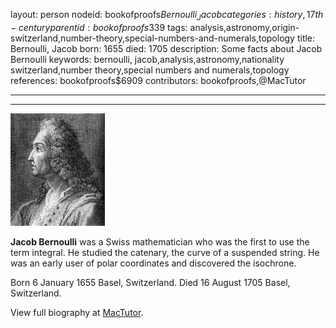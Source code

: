 layout: person
nodeid: bookofproofs$Bernoulli_Jacob
categories: history,17th-century
parentid: bookofproofs$339
tags: analysis,astronomy,origin-switzerland,number-theory,special-numbers-and-numerals,topology
title: Bernoulli, Jacob
born: 1655
died: 1705
description: Some facts about Jacob Bernoulli
keywords: bernoulli, jacob,analysis,astronomy,nationality switzerland,number theory,special numbers and numerals,topology
references: bookofproofs$6909
contributors: bookofproofs,@MacTutor

---


---

![Bernoulli_Jacob.jpg](https://github.com/bookofproofs/bookofproofs.github.io/blob/main/_sources/_assets/images/portraits/Bernoulli_Jacob.jpg?raw=true)

**Jacob Bernoulli** was a Swiss mathematician who was the first to use the term integral. He studied the catenary, the curve of a suspended string. He was an early user of polar coordinates and discovered the isochrone.

Born 6 January 1655 Basel, Switzerland. Died 16 August 1705 Basel, Switzerland.


View full biography at [MacTutor](https://mathshistory.st-andrews.ac.uk/Biographies/Bernoulli_Jacob/).